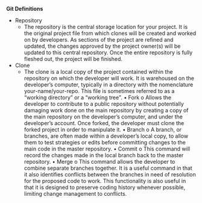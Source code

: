 **Git Definitions**
  * Repository
    * The repository is the central storage location for your project.  It is the original project file from which clones will be created and worked on by developers.  As sections of the project are refined and updated, the changes approved by the project owner(s) will be updated to this central repository.  Once the entire repository is fully fleshed out, the project will be finished.
  * Clone
    * The clone is a local copy of the project contained within the repository on which the developer will work.  It is warehoused on the developer’s computer, typically in a directory with the nomenclature your-name/your-repo.  This file is sometimes referred to as a “working directory” or a “working tree".
    •	Fork
o	Allows the developer to contribute to a public repository without potentially damaging work done on the main repository by creating a copy of the main repository on the developer’s computer, and under the developer’s account. Once forked, the developer must clone the forked project in order to manipulate it. 
•	Branch
o	A branch, or branches, are often made within a developer’s local copy, to allow them to test strategies or edits before committing changes to the main code in the master repository. 
•	Commit
o	This command will record the changes made in the local branch back to the master repository.
•	Merge
o	This command allows the developer to combine separate branches together. It is a useful command in that it also identifies conflicts between the branches in need of resolution for the proposed code to work. This functionality is also useful in that it is designed to preserve coding history whenever possible, limiting change management to conflicts. 



	
